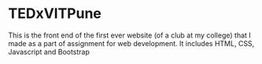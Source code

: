 # TEDxVITPune
This is the front end of the first ever website (of a club at my college) that I made as a part of assignment for web development. It includes HTML, CSS, Javascript and Bootstrap

